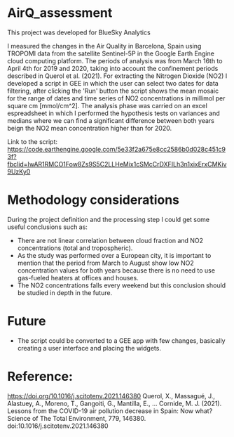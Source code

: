 # AirQ_assessment

This project was developed for BlueSky Analytics

I measured the changes in the Air Quality in Barcelona, Spain using TROPOMI data from the satellite Sentinel-5P in the Google Earth Engine cloud computing platform. The periods of analysis was from March 16th to April 4th for 2019 and 2020, taking into account the confinement periods described in Querol et al. (2021).
For extracting the Nitrogen Dioxide (NO2) I developed a script in GEE in which the user can select two dates for data filtering, after clicking the 'Run' button the script shows the mean mosaic for the range of dates and time series of NO2 concentrations in millimol per square cm [mmol/cm^2].
The analysis phase was carried on an excel espreadsheet in which I performed the hypothesis tests on variances and medians where we can find a significant difference between both years beign the NO2 mean concentration higher than for 2020. 

Link to the script: https://code.earthengine.google.com/5e33f2a675e8cc2586b0d028c451c93f?fbclid=IwAR1RMCO1Fow8Zs9S5C2LLHeMix1cSMcCrDXFILh3n1xixErxCMKiv9UzKy0


# Methodology considerations
During the project definition and the processing step I could get some useful conclusions such as:
- There are not linear correlation between cloud fraction and NO2 concentrations (total and tropospheric).
- As the study was performed over a European city, it is important to mention that the period from March to August show low NO2 concentration values for both years because there is no need to use gas-fueled heaters at offices and houses.
- The NO2 concentrations falls every weekend but this conclusion should be studied in depth in the future.


# Future 
- The script could be converted to a GEE app with few changes, basically creating a user interface and placing the widgets.

# Reference: 
https://doi.org/10.1016/j.scitotenv.2021.146380
Querol, X., Massagué, J., Alastuey, A., Moreno, T., Gangoiti, G., Mantilla, E., … Cornide, M. J. (2021). Lessons from the COVID-19 air pollution decrease in Spain: Now what? Science of The Total Environment, 779, 146380. doi:10.1016/j.scitotenv.2021.146380 
